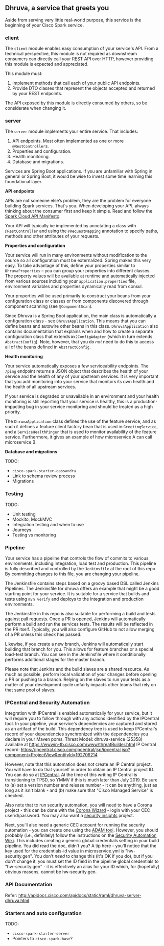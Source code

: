 ## Dhruva, a service that greets you

Aside from serving very little real-world purpose, this service is the beginning of your Cisco Spark service.


### client

The `client` module enables easy consumption of your service's API. From a technical perspective, this module is not required as downstream consumers can directly call your REST API over HTTP, however providing this module is expected and appreciated.

This module must:

1. Implement methods that call each of your public API endpoints.
2. Provide DTO classes that represent the objects accepted and returned by your REST endpoints.

The API exposed by this module is directly consumed by others, so be considerate when changing it.

### server

The `server` module implements your entire service. That includes:

1. API endpoints. Most often implemented as one or more `@RestController`s.
2. Properties and configuration.
3. Health monitoring.
4. Database and migrations.

Services are Spring Boot applications. If you are unfamiliar with Spring in general or Spring Boot, it would be wise to invest some time learning this foundational layer.

**API endpoints**

APIs are not someone else’s problem, they are the problem for everyone building Spark services. That's you. When developing your API, always thinking about the consumer first and keep it simple. Read and follow the [Spark Cloud API Manifesto](https://wiki.cisco.com/display/S4D/Spark+Cloud+API+Manifesto).

Your API will typically be implemented by annotating a class with `@RestController` and using the `@RequestMapping` annotation to specify paths, methods and other attributes of your requests.

**Properties and configuration**

Your service will run in many environments without modification to the source so all configuration must be externalized. Spring makes this very easy. To take advantage of this, define your properties similar to `DhruvaProperties` – you can group your properties into different classes. The property values will be available at runtime and automatically injected from various sources including your `application.properties` file, environment variables and properties dynamically read from consul.

Your properties will be used primarily to construct your beans from your configuration class or classes or from components discovered through component scanning (see `@ComponentScan`).

Since Dhruva is a Spring Boot application, the main class is automatically a configuration class - see `DhruvaApplication`. This means that you can define beans and autowire other beans in this class. `DhruvaApplication` also contains documentation that explains when and how to create a separate configuration class that extends `Wx2ConfigAdapter` (which in turn extends `AbstractConfig`). Note, however, that you do *not* need to do this to access all of the beans defined in `AbstractConfig`.

**Health monitoring**

Your service automatically exposes a few serviceability endpoints. The `/ping` endpoint returns a JSON object that describes the health of your service and the health of any of your upstream services. It is very important that you add monitoring into your service that monitors its own health and the health of all upstream services.

If your service is degraded or unavailable in an environment and your health monitoring is still reporting that your service is healthy, this is a production-impacting bug in your service monitoring and should be treated as a high priority.

The `DhruvaApplication` class defines the use of the feature service, and as such it defines a feature client factory bean that is used in `GreetingService`, and a `ServiceHealthPinger` that is used to monitor availability of the feature service. Furthermore, it gives an example of how microservice A can call microservice B.

**Database and migrations**

TODO:

* `cisco-spark-starter-cassandra`
* Link to schema review process
* Migrations

### Testing

TODO:

* Unit testing
* Mockito, MockMVC
* Integration testing and when to use
* Journeys
* Testing vs monitoring

### Pipeline

Your service has a pipeline that controls the flow of commits to various environments, including integration, load test and production. This pipeline is fully described and controlled by the `Jenkinsfile` at the root of this repo. By committing changes to this file, you are changing your pipeline.

The Jenkinsfile contains steps based on a groovy based DSL called Jenkins Pipelines. The Jenkinsfile for dhruva offers an example that might be a good starting point for your service. It is suitable for a service that builds and tests using `mvn verify` and deploys to the integration and production environments.

The Jenkinsfile in this repo is also suitable for performing a build and tests against pull requests. Once a PR is opened, Jenkins will automatically perform a build and run the services tests. The results will be reflected in the PR itself. Typically, you will also configure GitHub to not allow merging of a PR unless this check has passed.

Likewise, if you create a new branch, Jenkins will automatically start building that branch for you. This allows for feature branches or a special load-test branch. You can see in the Jenkinsfile where it conditionally performs additional stages for the master branch.

Please note that Jenkins and the build slaves are a shared resource. As much as possible, perform local validation of your changes before opening a PR or pushing to a branch. Relying on the slaves to run your tests as a matter of your development cycle unfairly impacts other teams that rely on that same pool of slaves. 

### IPCentral and Security Automation

Integration with IPCentral is enabled automatically for your service, but it will require you to follow through with any actions identified by the IPCentral tool. In your pipeline, your service's dependencies are captured and stored as an artifact of the build. This dependency tree is used to keep IPCentral's record of your dependencies synchronized with the dependencies you declare in your Maven poms.
Threat Model: dhruva-service (25358) available at https://wwwin-tb.cisco.com/www/threatBuilder.html
IP Central record: https://ipcentral.cisco.com/ipcentral/jsp/ipcentral.jsp?component=ProjectView&entityId=192709214

However, note that this automation does *not* create an IP Central project. You will have to do that yourself in order to obtain an IP Central project ID. You can do so at [IPCentral](https://ipcentral.cisco.com/ipcentral/jsp/ipcentral.jsp). At the time of this writing IP Central is transitioning to TPSD, so YMMV if this 
is much later than July 2019. Be sure to (a) set a version number and release number - it can be anything, just as long as it isn't blank - and (b) make sure that "Cisco Managed Service" is checked. 

Also note that to run security automation, you will need to have a Corona project - this can be done with the [Corona Wizard](https://corona.cisco.com/wizard.html) - login with your CEC userid/password. You may also want a [security insights](https://wwwin-si.cisco.com/) project.

Next, you'll also need a generic CEC account for running the security automation - you can create one using the [ADAM tool](http://adam.cisco.com/). However, you should probably (i.e., definitely) follow the instructions on the [Security Automation Wiki](https://confluence-eng-gpk2.cisco.com/conf/display/WBXT/Automation). This includes creating a generic global credentials setting in your build pipeline. You did read the doc, didn't you?
A tip here - you'll notice that the key used for the credentials-id value in microservice.yml is "hw-security.gen". You don't *need* to change this (it's OK if you do), but if you don't change it, you must set the ID field in the pipeline global credentials to "hw-security.gen" - it is effectively an alias for your ID which, for (hopefully) obvious reasons, cannot be hw-security.gen. 



### API Documentation
Refer: http://apidocs.cisco.com/apidocs/static/raml/dhruva-server-dhruva.html

### Starters and auto configuration
 
TODO:

* `cisco-spark-starter-server`
* Pointers to `cisco-spark-base`?
